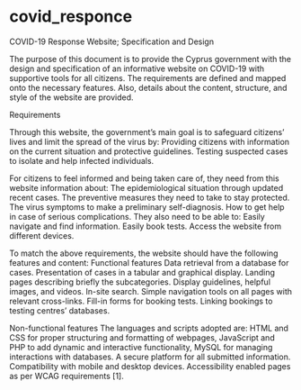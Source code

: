 # covid_responce
COVID-19 Response Website; Specification and Design

The purpose of this document is to provide the Cyprus government with the design and specification of an informative website on COVID-19 with supportive tools for all citizens. The requirements are defined and mapped onto the necessary features. Also, details about the content, structure, and style of the website are provided.

Requirements

Through this website, the government’s main goal is to safeguard citizens’ lives and limit the spread of the virus by:
Providing citizens with information on the current situation and protective guidelines.
Testing suspected cases to isolate and help infected individuals.

For citizens to feel informed and being taken care of, they need from this website information about:
The epidemiological situation through updated recent cases.
The preventive measures they need to take to stay protected.
The virus symptoms to make a preliminary self-diagnosis.
How to get help in case of serious complications.
They also need to be able to:
Easily navigate and find information.
Easily book tests.
Access the website from different devices.

To match the above requirements, the website should have the following features and content:
Functional features
Data retrieval from a database for cases.
Presentation of cases in a tabular and graphical display.
Landing pages describing briefly the subcategories.
Display guidelines, helpful images, and videos.
In-site search.
Simple navigation tools on all pages with relevant cross-links.
Fill-in forms for booking tests.
Linking bookings to testing centres’ databases.

Non-functional features
The languages and scripts adopted are:
HTML and CSS for proper structuring and formatting of webpages,
JavaScript and PHP to add dynamic and interactive functionality,
MySQL for managing interactions with databases.
A secure platform for all submitted information.
Compatibility with mobile and desktop devices.
Accessibility enabled pages as per WCAG requirements [1].



	
